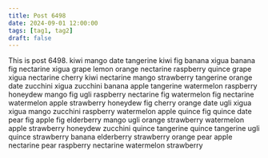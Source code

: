 ```yaml
---
title: Post 6498
date: 2024-09-01 12:00:00
tags: [tag1, tag2]
draft: false
---
```

This is post 6498.
kiwi
mango
date
tangerine
kiwi
fig
banana
xigua
banana
fig
nectarine
xigua
grape
lemon
orange
nectarine
raspberry
quince
grape
xigua
nectarine
cherry
kiwi
nectarine
mango
strawberry
tangerine
orange
date
zucchini
xigua
zucchini
banana
apple
tangerine
watermelon
raspberry
honeydew
mango
fig
ugli
raspberry
nectarine
fig
watermelon
fig
nectarine
watermelon
apple
strawberry
honeydew
fig
cherry
orange
date
ugli
xigua
xigua
mango
zucchini
raspberry
watermelon
apple
quince
fig
quince
date
pear
fig
apple
fig
elderberry
mango
ugli
orange
strawberry
watermelon
apple
strawberry
honeydew
zucchini
quince
tangerine
quince
tangerine
ugli
quince
strawberry
banana
elderberry
strawberry
orange
pear
apple
nectarine
pear
raspberry
nectarine
watermelon
strawberry
